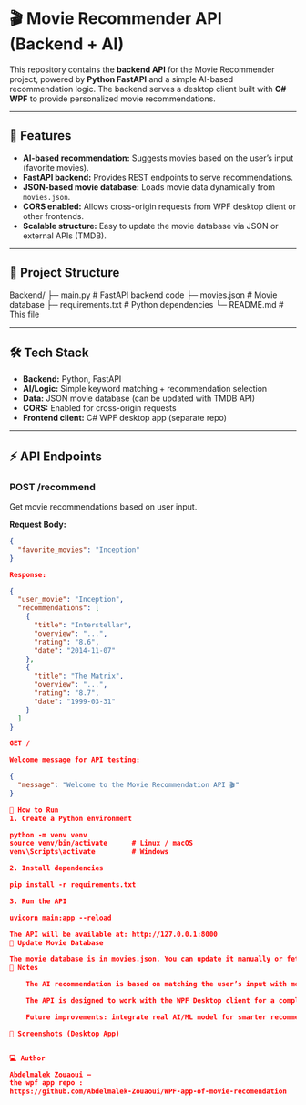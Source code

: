# 🎬 Movie Recommender API (Backend + AI)

This repository contains the **backend API** for the Movie Recommender project, powered by **Python FastAPI** and a simple AI-based recommendation logic. The backend serves a desktop client built with **C# WPF** to provide personalized movie recommendations.

---

## 🚀 Features

- **AI-based recommendation:** Suggests movies based on the user’s input (favorite movies).
- **FastAPI backend:** Provides REST endpoints to serve recommendations.
- **JSON-based movie database:** Loads movie data dynamically from `movies.json`.
- **CORS enabled:** Allows cross-origin requests from WPF desktop client or other frontends.
- **Scalable structure:** Easy to update the movie database via JSON or external APIs (TMDB).

---

## 📂 Project Structure

Backend/
├─ main.py # FastAPI backend code
├─ movies.json # Movie database
├─ requirements.txt # Python dependencies
└─ README.md # This file


---

## 🛠 Tech Stack

- **Backend:** Python, FastAPI
- **AI/Logic:** Simple keyword matching + recommendation selection
- **Data:** JSON movie database (can be updated with TMDB API)
- **CORS:** Enabled for cross-origin requests
- **Frontend client:** C# WPF desktop app (separate repo)

---

## ⚡ API Endpoints

### **POST /recommend**
Get movie recommendations based on user input.

**Request Body:**
```json
{
  "favorite_movies": "Inception"
}

Response:

{
  "user_movie": "Inception",
  "recommendations": [
    {
      "title": "Interstellar",
      "overview": "...",
      "rating": "8.6",
      "date": "2014-11-07"
    },
    {
      "title": "The Matrix",
      "overview": "...",
      "rating": "8.7",
      "date": "1999-03-31"
    }
  ]
}

GET /

Welcome message for API testing:

{
  "message": "Welcome to the Movie Recommendation API 🎬"
}

📝 How to Run
1. Create a Python environment

python -m venv venv
source venv/bin/activate      # Linux / macOS
venv\Scripts\activate         # Windows

2. Install dependencies

pip install -r requirements.txt

3. Run the API

uvicorn main:app --reload

The API will be available at: http://127.0.0.1:8000
🎯 Update Movie Database

The movie database is in movies.json. You can update it manually or fetch new movies using the TMDB API script provided (Python).
🌟 Notes

    The AI recommendation is based on matching the user’s input with movie titles in the JSON database.

    The API is designed to work with the WPF Desktop client for a complete user experience.

    Future improvements: integrate real AI/ML model for smarter recommendations.

📸 Screenshots (Desktop App)


💻 Author

Abdelmalek Zouaoui – 
the wpf app repo :
https://github.com/Abdelmalek-Zouaoui/WPF-app-of-movie-recomendation
